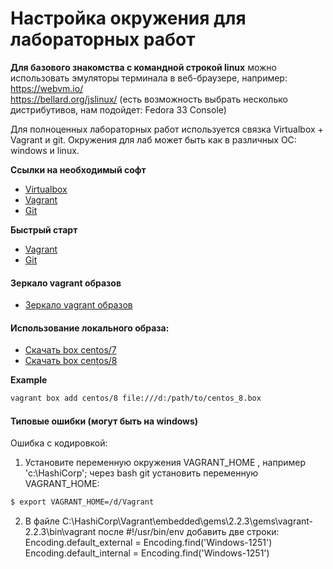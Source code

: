 # Настройка окружения для лабораторных работ

**Для базового знакомства с командной строкой linux** можно использовать эмуляторы терминала в веб-браузере, например:  
https://webvm.io/  
https://bellard.org/jslinux/ (есть возможность выбрать несколько дистрибутивов, нам подойдет: Fedora 33 Console)  

Для полноценных лабораторных работ используется связка Virtualbox + Vagrant и git. Окружения для лаб может быть как в различных ОС: windows и linux.

**Ссылки на необходимый софт**
* [Virtualbox](https://www.virtualbox.org/wiki/Downloads)
* [Vagrant](https://www.vagrantup.com/downloads)
* [Git](https://git-scm.com/download/)

**Быстрый старт**
* [Vagrant](https://learn.hashicorp.com/collections/vagrant/getting-started)
* [Git](https://githowto.com/ru) 

#### Зеркало vagrant образов
* [Зеркало vagrant образов](https://vagrant.comcloud.xyz/boxes/search)
 
#### Использование локального образа:
* [Скачать box centos/7](https://disk.yandex.ru/d/1s0pATFHjFWHdA)
* [Скачать box centos/8](https://disk.yandex.ru/d/Pgy_NwE-APPE3A)

**Example**
```bash
vagrant box add centos/8 file:///d:/path/to/centos_8.box
```

#### Типовые ошибки (могут быть на windows)
Ошибка с кодировкой:
1. Установите переменную окружения VAGRANT_HOME , например 'c:\HashiCorp';
через bash git установить переменную VAGRANT_HOME:  
```bash
$ export VAGRANT_HOME=/d/Vagrant
```
2. В файле C:\HashiCorp\Vagrant\embedded\gems\2.2.3\gems\vagrant-2.2.3\bin\vagrant после #!/usr/bin/env добавить две строки:
Encoding.default_external = Encoding.find('Windows-1251')
Encoding.default_internal = Encoding.find('Windows-1251')  
